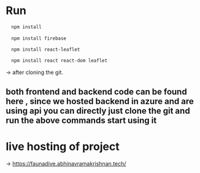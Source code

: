 # Run 
```bash
  npm install 
  
  npm install firebase 
  
  npm install react-leaflet

  npm install react react-dom leaflet
```


-> after cloning the git.

## both frontend and backend code can be found here , since we hosted backend in azure and are using api you can directly just clone the git and run the above commands start using it


# live hosting of project
-> https://faunadive.abhinavramakrishnan.tech/


